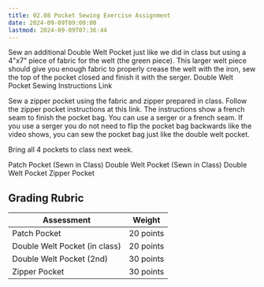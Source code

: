 ```yaml
---
title: 02.08 Pocket Sewing Exercise Assignment
date: 2024-09-09T09:00:00
lastmod: 2024-09-09T07:36:44
---
```


Sew an additional Double Welt Pocket just like we did in class but using a 4"x7" piece of fabric for the welt (the green piece). This larger welt piece should give you enough fabric to properly crease the welt with the iron, sew the top of the pocket closed and finish it with the serger. Double Welt Pocket Sewing Instructions Link

Sew a zipper pocket using the fabric and zipper prepared in class. Follow the zipper pocket instructions at this link. The instructions show a french seam to finish the pocket bag. You can use a serger or a french seam. If you use a serger you do not need to flip the pocket bag backwards like the video shows, you can sew the pocket bag just like the double welt pocket.

Bring all 4 pockets to class next week.

Patch Pocket (Sewn in Class)
Double Welt Pocket (Sewn in Class)
Double Welt Pocket
Zipper Pocket

## Grading Rubric

<div class="responsive-table-markdown">

| Assessment                    | Weight    |
| ----------------------------- | --------- |
| Patch Pocket                  | 20 points |
| Double Welt Pocket (in class) | 20 points |
| Double Welt Pocket (2nd)      | 30 points |
| Zipper Pocket                 | 30 points |

</div>
